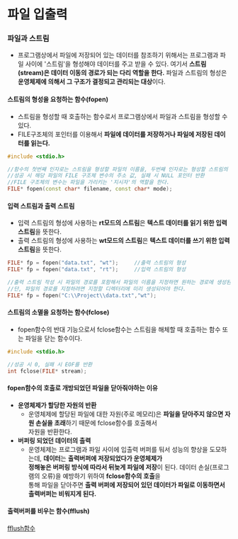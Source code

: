 파일 입출력
===
### 파일과 스트림
* 프로그램상에서 파일에 저장되어 있는 데이터를 참조하기 위해서는 프로그램과 파일 사이에 '스트림'을 형성해야 데이터를 주고 받을 수 있다. 여기서 **스트림(stream)은 데이터 이동의 경로가 되는 다리 역할을 한다.**
파일과 스트림의 형성은 **운영체제에 의해서 그 구조가 결정되고 관리되는 대상**이다.

#### 스트림의 형성을 요청하는 함수(fopen)
* 스트림을 형성할 때 호출하는 함수로서 프로그램상에서 파일과 스트림을 형성할 수 있다.
* FILE구조체의 포인터를 이용해서 **파일에 데이터를 저장하거나 파일에 저장된 데이터를 읽는다.**
```cpp
#include <stdio.h>

//함수의 첫번째 인자로는 스트림을 형성할 파일의 이름을, 두번째 인자로는 형성할 스트림의 종류에 대한 정보를 문자열의 형태로 전달
//성공 시 해당 파일의 FILE 구조체 변수의 주소 값, 실패 시 NULL 포인터 반환
//FILE 구조체의 변수는 파일을 가리키는 '지시자'의 역할을 한다.
FILE* fopen(const char* filename, const char* mode);
```
#### 입력 스트림과 출력 스트림
* 입력 스트림의 형성에 사용하는 **rt모드의 스트림**은 **텍스트 데이터를 읽기 위한 입력 스트림**을 뜻한다.
* 출력 스트림의 형성에 사용하는 **wt모드의 스트림**은 **텍스트 데이터를 쓰기 위한 입력 스트림**을 뜻한다.

```cpp
FILE* fp = fopen("data.txt", "wt");		//출력 스트림의 형성
FILE* fp = fopen("data.txt", "rt");		//입력 스트림의 형성

//출력 스트림 작성 시 파일의 경로를 포함해서 파일의 이름을 지정하면 원하는 경로에 생성된다.
//단, 파일의 경로를 지정하려면 지정할 디렉터리에 미리 생성되어야 한다.
FILE* fp = fopen("C:\\Project\\data.txt","wt");
```

#### 스트림의 소멸을 요청하는 함수(fclose)
* fopen함수의 반대 기능으로서 fclose함수는 스트림을 해체할 때 호출하는 함수 또는 파일을 닫는 함수이다.

```cpp
#include <stdio.h>

//성공 시 0, 실패 시 EOF를 반환
int fclose(FILE* stream);
```
#### fopen함수의 호출로 개방되었던 파일을 닫아줘야하는 이유

* **운영체제가 할당한 자원의 반환**
  *  운영체제에 할당된 파일에 대한 자원(주로 메모리)은 **파일을 닫아주지 않으면 자원 손실을 초래**하기 때문에 fclose함수를 호출해서 <br/>자원을 반환한다.
* **버퍼링 되었던 데이터의 출력**
  * 운영체제는 프로그램과 파일 사이에 입출력 버퍼를 둬서 성능의 향상을 도모하는데, **데이터**는 **출력버퍼에 저장되었다가 운영체제가 <br/>정해놓은 버퍼링 방식에 따라서 뒤늦게 파일에 저장**이 된다. 데이터 손실(프로그램의 오류)을 예방하기 위하여 **fclose함수의 호출**을<br/>통해 파일을 닫아주면 **출력 버퍼에 저장되어 있던 데이터가 파일로 이동하면서 출력버퍼는 비워지게 된다.**

#### 출력버퍼를 비우는 함수(fflush)
[fflush함수](https://github.com/YouAndMeToo3323/TIL/blob/main/C/learn/%EC%8A%A4%ED%8A%B8%EB%A6%BC%EA%B3%BC_%EB%8D%B0%EC%9D%B4%ED%84%B0%EC%9D%98_%EC%9D%B4%EB%8F%99.md#%ED%91%9C%EC%A4%80-%EC%9E%85%EC%B6%9C%EB%A0%A5-%ED%95%A8%EC%88%98)







